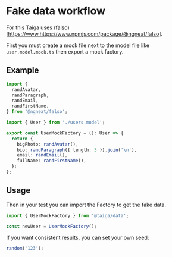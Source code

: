 # Fake data workflow

For this Taiga uses (falso)[https://www.https://www.npmjs.com/package/@ngneat/falso].

First you must create a mock file next to the model file like `user.model.mock.ts` then export a mock factory.

## Example

```ts
import {
  randAvatar,
  randParagraph,
  randEmail,
  randFirstName,
} from '@ngneat/falso';

import { User } from './users.model';

export const UserMockFactory = (): User => {
  return {
    bigPhoto: randAvatar(),
    bio: randParagraph({ length: 3 }).join('\n'),
    email: randEmail(),
    fullName: randFirstName(),
  };
};
```

## Usage

Then in your test you can import the Factory to get the fake data.

```ts
import { UserMockFactory } from '@taiga/data';

const newUser = UserMockFactory();
```

If you want consistent results, you can set your own seed:

```ts
random('123');
```

